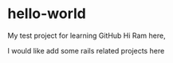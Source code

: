 # hello-world
My test project for learning GitHub
Hi 
Ram here,

I would like add some rails related projects here
